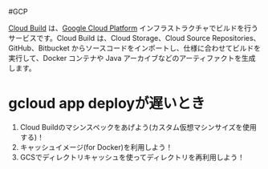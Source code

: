 #GCP 

[Cloud Build](https://cloud.google.com/build/docs?hl=ja) は、[Google Cloud Platform](https://cloud.google.com/gcp/) インフラストラクチャでビルドを行うサービスです。Cloud Build は、Cloud Storage、Cloud Source Repositories、GitHub、Bitbucket からソースコードをインポートし、仕様に合わせてビルドを実行して、Docker コンテナや Java アーカイブなどのアーティファクトを生成します。

# gcloud app deployが遅いとき

1. Cloud Buildのマシンスペックをあげよう(カスタム仮想マシンサイズを使用する)！
2. キャッシュイメージ(for Docker)を利用しよう！
3. GCSでディレクトリキャッシュを使ってディレクトリを再利用しよう！